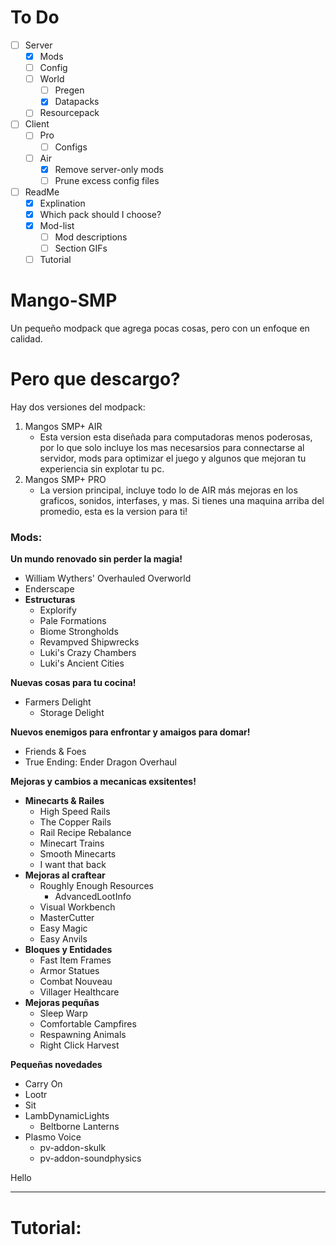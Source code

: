 # To Do
- [ ] Server
  - [x] Mods
  - [ ] Config
  - [ ] World
      - [ ] Pregen
      - [x] Datapacks
  - [ ] Resourcepack
- [ ] Client
  - [ ] Pro
      - [ ] Configs
  - [ ] Air
      - [x] Remove server-only mods
      - [ ] Prune excess config files
- [ ] ReadMe
  - [x] Explination
  - [x] Which pack should I choose?
  - [x] Mod-list
    - [ ] Mod descriptions
    - [ ] Section GIFs
  - [ ] Tutorial

# Mango-SMP
Un pequeño modpack que agrega pocas cosas, pero con un enfoque en calidad.

# Pero que descargo?
Hay dos versiones del modpack:
1. Mangos SMP+ AIR
   - Esta version esta diseñada para computadoras menos poderosas, por lo que solo incluye los mas necesarsios para connectarse al servidor, mods para optimizar el juego y algunos que mejoran tu experiencia sin explotar tu pc.
2. Mangos SMP+ PRO
   - La version principal, incluye todo lo de AIR más mejoras en los graficos, sonidos, interfases, y mas. Si tienes una maquina arriba del promedio, esta es la version para ti!

### Mods:
**Un mundo renovado sin perder la magia!**
  - William Wythers' Overhauled Overworld
  - Enderscape
  - **Estructuras**
    - Explorify
    - Pale Formations
    - Biome Strongholds
    - Revampved Shipwrecks
    - Luki's Crazy Chambers
    - Luki's Ancient Cities

**Nuevas cosas para tu cocina!**
  - Farmers Delight
    - Storage Delight

**Nuevos enemigos para enfrontar y amaigos para domar!**
  - Friends & Foes
  - True Ending: Ender Dragon Overhaul

**Mejoras y cambios a mecanicas exsitentes!**
  - **Minecarts & Railes**
    - High Speed Rails
    - The Copper Rails
    - Rail Recipe Rebalance
    - Minecart Trains
    - Smooth Minecarts
    - I want that back
  - **Mejoras al craftear**
    - Roughly Enough Resources
      - AdvancedLootInfo
    - Visual Workbench
    - MasterCutter
    - Easy Magic
    - Easy Anvils
  - **Bloques y Entidades**
    - Fast Item Frames
    - Armor Statues
    - Combat Nouveau
    - Villager Healthcare
  - **Mejoras pequñas**
    - Sleep Warp
    - Comfortable Campfires
    - Respawning Animals
    - Right Click Harvest

**Pequeñas novedades**
  - Carry On
  - Lootr
  - Sit
  - LambDynamicLights
    - Beltborne Lanterns
  - Plasmo Voice
    - pv-addon-skulk
    - pv-addon-soundphysics

Hello

---

# Tutorial: